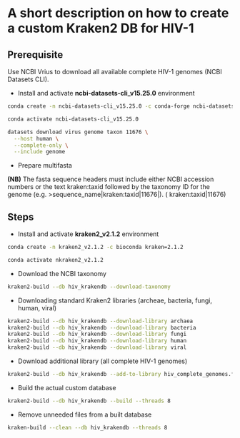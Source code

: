# A short description on how to create a custom Kraken2 DB for HIV-1

## Prerequisite
Use NCBI Vrius to download all available complete HIV-1 genomes (NCBI Datasets CLI).

- Install and activate **ncbi-datasets-cli_v15.25.0** environment

```sh
conda create -n ncbi-datasets-cli_v15.25.0 -c conda-forge ncbi-datasets-cli=15.25.0
```

```sh
conda activate ncbi-datasets-cli_v15.25.0
```


```sh
datasets download virus genome taxon 11676 \
  --host human \
  --complete-only \
  --include genome
```


- Prepare multifasta

**(NB)** The fasta sequence headers must include either NCBI accession numbers or the text kraken:taxid followed by the taxonomy ID for the genome (e.g. >sequence_name|kraken:taxid|11676|).
( kraken:taxid|11676)

## Steps
- Install and activate **kraken2_v2.1.2** environment

```sh
conda create -n kraken2_v2.1.2 -c bioconda kraken=2.1.2
```

```sh
conda activate nkraken2_v2.1.2
```

- Download the NCBI taxonomy

```sh 
kraken2-build --db hiv_krakendb --download-taxonomy
```

- Downloading standard Kraken2 libraries (archeae, bacteria, fungi, human, viral)

```sh 
kraken2-build --db hiv_krakendb --download-library archaea
kraken2-build --db hiv_krakendb --download-library bacteria
kraken2-build --db hiv_krakendb --download-library fungi
kraken2-build --db hiv_krakendb --download-library human
kraken2-build --db hiv_krakendb --download-library viral
```

- Download additional library (all complete HIV-1 genomes)

```sh 
kraken2-build --db hiv_krakendb --add-to-library hiv_complete_genomes.fasta
```

- Build the actual custom database

```sh 
kraken2-build --db hiv_krakendb --build --threads 8
```

- Remove unneeded files from a built database

```sh 
kraken-build --clean --db hiv_krakendb --threads 8
```
